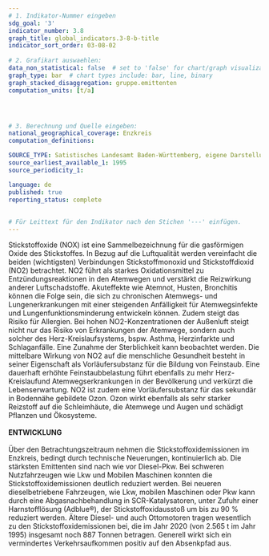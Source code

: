 ```yaml
---
# 1. Indikator-Nummer eingeben 
sdg_goal: '3' 
indicator_number: 3.8
graph_title: global_indicators.3-8-b-title
indicator_sort_order: 03-08-02
 
# 2. Grafikart auswaehlen: 
data_non_statistical: false  # set to 'false' for chart/graph visualization 
graph_type: bar  # chart types include: bar, line, binary 
graph_stacked_disaggregation: gruppe.emittenten  
computation_units: [t/a] 




# 3. Berechnung und Quelle eingeben: 
national_geographical_coverage: Enzkreis
computation_definitions: 

SOURCE_TYPE: Satistisches Landesamt Baden-Württemberg, eigene Darstellung
source_earliest_available_1: 1995 
source_periodicity_1: 

language: de   
published: true 
reporting_status: complete
 
 
# Für Leittext für den Indikator nach den Stichen '---' einfügen. 
---
```

Stickstoffoxide (NOX) ist eine Sammelbezeichnung für die gasförmigen Oxide des Stickstoffes. In Bezug auf die Luftqualität werden vereinfacht die beiden (wichtigsten) Verbindungen Stickstoffmonoxid und Stickstoffdioxid (NO2) betrachtet. NO2 führt als starkes Oxidationsmittel zu Entzündungsreaktionen in den Atemwegen und verstärkt die Reizwirkung anderer Luftschadstoffe. Akuteffekte wie Atemnot, Husten, Bronchitis können die Folge sein, die sich zu chronischen Atemwegs- und Lungenerkrankungen mit einer steigenden Anfälligkeit für Atemwegsinfekte und Lungenfunktionsminderung entwickeln können. Zudem steigt das Risiko für Allergien. Bei hohen NO2-Konzentrationen der Außenluft steigt nicht nur das Risiko von Erkrankungen der Atemwege, sondern auch solcher des Herz-Kreislaufsystems, bspw. Asthma, Herzinfarkte und Schlaganfälle. Eine Zunahme der Sterblichkeit kann beobachtet werden. Die mittelbare Wirkung von NO2 auf die menschliche Gesundheit besteht in seiner Eigenschaft als Vorläufersubstanz für die Bildung von Feinstaub. Eine dauerhaft erhöhte Feinstaubbelastung führt ebenfalls zu mehr Herz-Kreislaufund Atemwegserkrankungen in der Bevölkerung und verkürzt die Lebenserwartung. NO2 ist zudem eine Vorläufersubstanz für das sekundär in Bodennähe gebildete Ozon. Ozon wirkt ebenfalls als sehr starker Reizstoff auf die Schleimhäute, die Atemwege und Augen und schädigt Pflanzen und Ökosysteme.<br>
<br>
**ENTWICKLUNG** <br>
<br>
Über den Betrachtungszeitraum nehmen die Stickstoffoxidemissionen im Enzkreis, bedingt durch technische Neuerungen, kontinuierlich ab. Die stärksten Emittenten sind nach wie vor Diesel-Pkw. Bei schweren Nutzfahrzeugen wie Lkw und Mobilen Maschinen konnten die Stickstoffoxidemissionen deutlich reduziert werden. Bei neueren dieselbetriebene Fahrzeugen, wie Lkw, mobilen Maschinen oder Pkw kann durch eine Abgasnachbehandlung in SCR-Katalysatoren, unter Zufuhr einer Harnstofflösung (Adblue®), der Stickstoffoxidausstoß um bis zu 90 % reduziert werden. Ältere Diesel- und auch Ottomotoren tragen wesentlich zu den Stickstoffoxidemissionen bei, die im Jahr 2020 (von 2.565 t im Jahr 1995) insgesamt noch 887 Tonnen betragen. Generell wirkt sich ein vermindertes Verkehrsaufkommen positiv auf den Absenkpfad aus.
